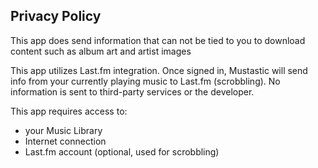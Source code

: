 **Privacy Policy**
-----

This app does send information that can not be tied to you to download content such as album art and artist images

This app utilizes Last.fm integration. Once signed in, Mustastic will send info from your currently playing music to Last.fm (scrobbling). No information is sent to third-party services or the developer. 

This app requires access to:

- your Music Library
- Internet connection
- Last.fm account (optional, used for scrobbling)
